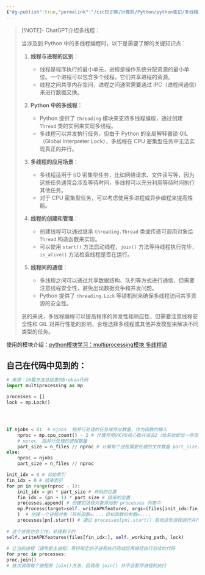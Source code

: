 ```yaml
---
{"dg-publish":true,"permalink":"/czc知识库/计算机/Python/python笔记/多线程编程 python/","dgPassFrontmatter":true,"created":"2024-12-07T08:39:46.979+08:00","updated":"2024-12-08T12:19:23.739+08:00"}
---
```




> [!NOTE]- ChatGPT介绍多线程：
> 
> 当涉及到 Python 中的多线程编程时，以下是需要了解的关键知识点：
> 
> 1. **线程与进程的区别**：
>     
>     - 线程是程序执行的最小单元，进程是操作系统分配资源的最小单位。一个进程可以包含多个线程，它们共享进程的资源。
>     - 线程之间共享内存空间，进程之间通常需要通过 IPC（进程间通信）来进行数据交换。
> 2. **Python 中的多线程**：
>     
>     - Python 提供了 `threading` 模块来支持多线程编程，通过创建 `Thread` 类的实例来实现多线程。
>     - 多线程可以并发执行任务，但由于 Python 的全局解释器锁 GIL（Global Interpreter Lock），多线程在 CPU 密集型任务中无法实现真正的并行。
> 3. **多线程的应用场景**：
>     
>     - 多线程适用于 I/O 密集型任务，比如网络请求、文件读写等，因为这些任务通常会涉及等待时间，多线程可以充分利用等待时间执行其他任务。
>     - 对于 CPU 密集型任务，可以考虑使用多进程或异步编程来提高性能。
> 4. **线程的创建和管理**：
>     
>     - 创建线程可以通过继承 `threading.Thread` 类或传递可调用对象给 `Thread` 构造函数来实现。
>     - 可以使用 `start()` 方法启动线程，`join()` 方法等待线程执行完毕，`is_alive()` 方法检查线程是否在运行。
> 5. **线程间的通信**：
>     
>     - 多线程之间可以通过共享数据结构、队列等方式进行通信，但需要注意线程安全性，避免出现数据竞争和并发问题。
>     - Python 提供了 `threading.Lock` 等锁机制来确保多线程访问共享资源的安全性。
> 
> 总的来说，多线程编程可以提高程序的并发性和响应性，但需要注意线程安全性和 GIL 对并行性能的影响，合理选择多线程或其他并发模型来解决不同类型的任务。

使用的模块介绍：[python模块学习：multiprocessing模块  多线程锁](python模块学习：multiprocessing模块%20%20多线程锁.md)


## 自己在代码中见到的：
```python
# 来源：10篇方法总结里的Drebin代码
import multiprocessing as mp

processes = []  
lock = mp.Lock()




if njobs < 0:  # njobs  指并行处理的任务或作业数量，作为函数的输入
	nproc = mp.cpu_count() - 2 # 计算可用的CPU核心数并减去2（给系统留出一些资源），赋值给变量 nproc，即确定并行处理的进程数。  
	# nproc  指并行处理的进程数量
	part_size = n_files // nproc # 计算每个进程需要处理的文件数量 part_size，通过整除操作（//）获得  
else:  
	nproc = njobs  
	part_size = n_files // nproc

init_idx = 0 # 初始索引  
fin_idx = 0 # 结束索引  
for pn in range(nproc - 1):  
	init_idx = pn * part_size # 开始的位置  
	fin_idx = (pn + 1) * part_size # 结束的位置  
	processes.append( # 创建的进程对象添加到 processes 列表中  
	mp.Process(target=self._writeAPKfeatures, args=(files[init_idx:fin_idx], self._working_path, lock))  
	)  # 创建一个进程对象（目标函数=...，目标函数的参数=...，  
	processes[pn].start() # 通过 processes[pn].start() 启动这些进程进行并行处理  
  
# 这个进程也会工作，处理剩下的  
self._writeAPKfeatures(files[fin_idx:], self._working_path, lock)  
  
# 让当前进程（通常是主进程）等待指定的子进程执行完成后再继续执行后续的代码
for proc in processes:  
proc.join()
# 依次调用每个进程的 join()方法，但调用 join() 并不会暂停进程的执行
```